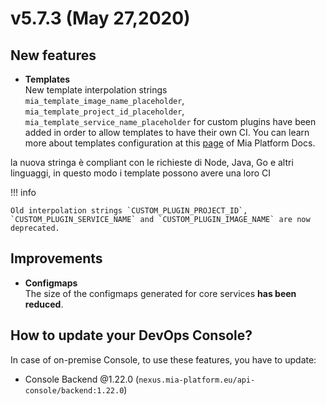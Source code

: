# v5.7.3 (May 27,2020)

## New features

* **Templates**       
         New template interpolation strings `mia_template_image_name_placeholder`, `mia_template_project_id_placeholder`, `mia_template_service_name_placeholder` for custom plugins have been added in order to allow templates to have their own CI. You can learn more about templates configuration at this [page](https://docs.mia-platform.eu/development_suite/api-console/api-design/templates_conf/) of Mia Platform Docs.

la nuova stringa è compliant con le richieste di Node, Java, Go e altri linguaggi, in questo modo i template possono avere una loro CI

!!! info

    Old interpolation strings `CUSTOM_PLUGIN_PROJECT_ID`, `CUSTOM_PLUGIN_SERVICE_NAME` and `CUSTOM_PLUGIN_IMAGE_NAME` are now deprecated.

## Improvements

* **Configmaps**       
    The size of the configmaps generated for core services **has been reduced**.
    
## How to update your DevOps Console?

In case of on-premise Console, to use these features, you have to update:

* Console Backend @1.22.0 (`nexus.mia-platform.eu/api-console/backend:1.22.0`)